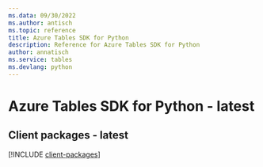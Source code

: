 ```yaml
---
ms.data: 09/30/2022
ms.author: antisch
ms.topic: reference
title: Azure Tables SDK for Python
description: Reference for Azure Tables SDK for Python
author: annatisch
ms.service: tables
ms.devlang: python
---
```

# Azure Tables SDK for Python - latest

## Client packages - latest
[!INCLUDE [client-packages](tables-client-index.md)]